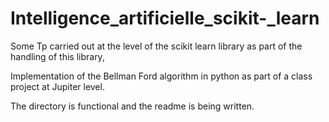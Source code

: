 # Intelligence_artificielle_scikit-_learn

Some Tp carried out at the level of the scikit learn library as part of the handling of this library,

Implementation of the Bellman Ford algorithm in python as part of a class project at Jupiter level.

The directory is functional and the readme is being written.
